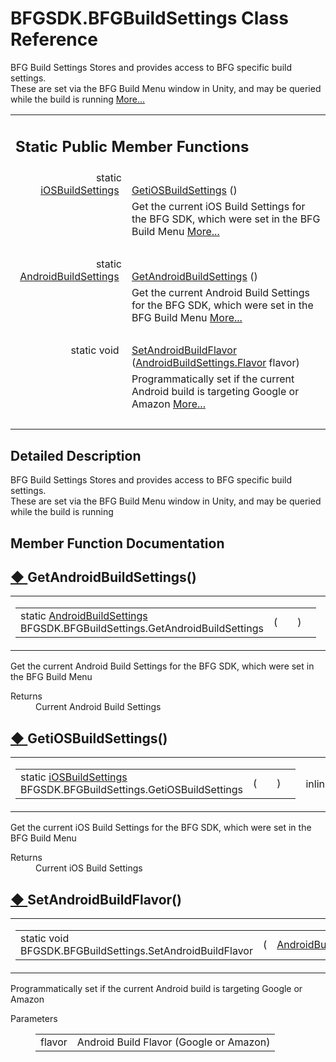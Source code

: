 # BFGSDK.BFGBuildSettings Class Reference

<div class="contents"><p>BFG Build Settings Stores and provides access to BFG specific build settings.<br  /> These are set via the BFG Build Menu window in Unity, and may be queried while the build is running    <a href="class_b_f_g_s_d_k_1_1_b_f_g_build_settings.html#details">More...</a></p><table class="memberdecls"><tr class="heading"><td colspan="2"><h2 class="groupheader"><a id="pub-static-methods" name="pub-static-methods"></a> Static Public Member Functions</h2></td></tr><tr class="memitem:a249f7c69424007ea6b2ff76950703169"><td class="memItemLeft" align="right" valign="top">static <a class="el" href="class_b_f_g_s_d_k_1_1i_o_s_build_settings.html">iOSBuildSettings</a>&#160;</td><td class="memItemRight" valign="bottom"><a class="el" href="class_b_f_g_s_d_k_1_1_b_f_g_build_settings.html#a249f7c69424007ea6b2ff76950703169">GetiOSBuildSettings</a> ()</td></tr><tr class="memdesc:a249f7c69424007ea6b2ff76950703169"><td class="mdescLeft">&#160;</td><td class="mdescRight">Get the current iOS Build Settings for the BFG SDK, which were set in the BFG Build Menu  <a href="class_b_f_g_s_d_k_1_1_b_f_g_build_settings.html#a249f7c69424007ea6b2ff76950703169">More...</a><br /></td></tr><tr class="separator:a249f7c69424007ea6b2ff76950703169"><td class="memSeparator" colspan="2">&#160;</td></tr><tr class="memitem:ad4077b43fe03733265a02a1a9b864af6"><td class="memItemLeft" align="right" valign="top">static <a class="el" href="class_b_f_g_s_d_k_1_1_android_build_settings.html">AndroidBuildSettings</a>&#160;</td><td class="memItemRight" valign="bottom"><a class="el" href="class_b_f_g_s_d_k_1_1_b_f_g_build_settings.html#ad4077b43fe03733265a02a1a9b864af6">GetAndroidBuildSettings</a> ()</td></tr><tr class="memdesc:ad4077b43fe03733265a02a1a9b864af6"><td class="mdescLeft">&#160;</td><td class="mdescRight">Get the current Android Build Settings for the BFG SDK, which were set in the BFG Build Menu  <a href="class_b_f_g_s_d_k_1_1_b_f_g_build_settings.html#ad4077b43fe03733265a02a1a9b864af6">More...</a><br /></td></tr><tr class="separator:ad4077b43fe03733265a02a1a9b864af6"><td class="memSeparator" colspan="2">&#160;</td></tr><tr class="memitem:acddcc13d521b59e767357cd76e18d3ba"><td class="memItemLeft" align="right" valign="top">static void&#160;</td><td class="memItemRight" valign="bottom"><a class="el" href="class_b_f_g_s_d_k_1_1_b_f_g_build_settings.html#acddcc13d521b59e767357cd76e18d3ba">SetAndroidBuildFlavor</a> (<a class="el" href="class_b_f_g_s_d_k_1_1_android_build_settings.html#af6efca103e5e27caf97004e756f4de84">AndroidBuildSettings.Flavor</a> flavor)</td></tr><tr class="memdesc:acddcc13d521b59e767357cd76e18d3ba"><td class="mdescLeft">&#160;</td><td class="mdescRight">Programmatically set if the current Android build is targeting Google or Amazon  <a href="class_b_f_g_s_d_k_1_1_b_f_g_build_settings.html#acddcc13d521b59e767357cd76e18d3ba">More...</a><br /></td></tr><tr class="separator:acddcc13d521b59e767357cd76e18d3ba"><td class="memSeparator" colspan="2">&#160;</td></tr></table><a name="details" id="details"></a><h2 class="groupheader">Detailed Description</h2><div class="textblock"><p >BFG Build Settings Stores and provides access to BFG specific build settings.<br  /> These are set via the BFG Build Menu window in Unity, and may be queried while the build is running </p></div><h2 class="groupheader">Member Function Documentation</h2><a id="ad4077b43fe03733265a02a1a9b864af6" name="ad4077b43fe03733265a02a1a9b864af6"></a><h2 class="memtitle"><span class="permalink"><a href="#ad4077b43fe03733265a02a1a9b864af6">&#9670;&nbsp;</a></span>GetAndroidBuildSettings()</h2><div class="memitem"><div class="memproto"><table class="mlabels"><tr><td class="mlabels-left"><table class="memname"><tr><td class="memname">static <a class="el" href="class_b_f_g_s_d_k_1_1_android_build_settings.html">AndroidBuildSettings</a> BFGSDK.BFGBuildSettings.GetAndroidBuildSettings </td><td>(</td><td class="paramname"></td><td>)</td><td></td></tr></table></td><td class="mlabels-right"><span class="mlabels"><span class="mlabel">inline</span><span class="mlabel">static</span></span></td></tr></table></div><div class="memdoc"><p>Get the current Android Build Settings for the BFG SDK, which were set in the BFG Build Menu </p><dl class="section return"><dt>Returns</dt><dd>Current Android Build Settings</dd></dl></div></div><a id="a249f7c69424007ea6b2ff76950703169" name="a249f7c69424007ea6b2ff76950703169"></a><h2 class="memtitle"><span class="permalink"><a href="#a249f7c69424007ea6b2ff76950703169">&#9670;&nbsp;</a></span>GetiOSBuildSettings()</h2><div class="memitem"><div class="memproto"><table class="mlabels"><tr><td class="mlabels-left"><table class="memname"><tr><td class="memname">static <a class="el" href="class_b_f_g_s_d_k_1_1i_o_s_build_settings.html">iOSBuildSettings</a> BFGSDK.BFGBuildSettings.GetiOSBuildSettings </td><td>(</td><td class="paramname"></td><td>)</td><td></td></tr></table></td><td class="mlabels-right"><span class="mlabels"><span class="mlabel">inline</span><span class="mlabel">static</span></span></td></tr></table></div><div class="memdoc"><p>Get the current iOS Build Settings for the BFG SDK, which were set in the BFG Build Menu </p><dl class="section return"><dt>Returns</dt><dd>Current iOS Build Settings</dd></dl></div></div><a id="acddcc13d521b59e767357cd76e18d3ba" name="acddcc13d521b59e767357cd76e18d3ba"></a><h2 class="memtitle"><span class="permalink"><a href="#acddcc13d521b59e767357cd76e18d3ba">&#9670;&nbsp;</a></span>SetAndroidBuildFlavor()</h2><div class="memitem"><div class="memproto"><table class="mlabels"><tr><td class="mlabels-left"><table class="memname"><tr><td class="memname">static void BFGSDK.BFGBuildSettings.SetAndroidBuildFlavor </td><td>(</td><td class="paramtype"><a class="el" href="class_b_f_g_s_d_k_1_1_android_build_settings.html#af6efca103e5e27caf97004e756f4de84">AndroidBuildSettings.Flavor</a>&#160;</td><td class="paramname"><em>flavor</em></td><td>)</td><td></td></tr></table></td><td class="mlabels-right"><span class="mlabels"><span class="mlabel">inline</span><span class="mlabel">static</span></span></td></tr></table></div><div class="memdoc"><p>Programmatically set if the current Android build is targeting Google or Amazon </p><dl class="params"><dt>Parameters</dt><dd><table class="params"><tr><td class="paramname">flavor</td><td>Android Build Flavor (Google or Amazon)</td></tr></table></dd></dl></div></div></div> 
